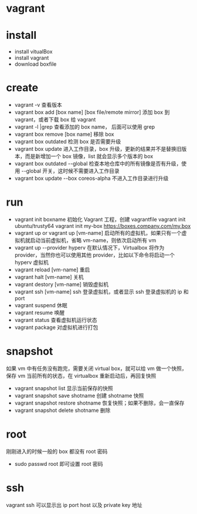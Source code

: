 # vagrant

# install
- install vitualBox
- install vagrant
- download boxfile

# create
- vagrant -v
	查看版本
- vagrant box add [box name] [box file/remote mirror]
	添加 box 到 vagrant，或者下载 box 给 vagrant
- vagrant -l |grep
	查看添加的 box name， 后面可以使用 grep
- vagrant box remove [box name]
	移除 box
- vagrant box outdated
	检测 box 是否需要升级
- vagrant box update
	进入工作目录，box 升级，更新的结果并不是替换旧版本，而是新增加一个 box 镜像，list 就会显示多个版本的 box
- vagrant box outdated --global
    检查本地仓库中的所有镜像是否有升级，使用 --global 开关，这时候不需要进入工作目录
- vagrant box update --box coreos-alpha
    不进入工作目录进行升级
# run
- vagrant init boxname
	初始化 Vagrant 工程，创建 vagrantfile
	vagrant init ubuntu/trusty64
	vagrant init my-box https://boxes.company.com/my.box
- vagrant up or vagrant up [vm-name]
	启动所有的虚拟机，如果只有一个虚拟机就启动当前虚拟机，省略 vm-name，则依次启动所有 vm
- vagrant up --provider hyperv
	在默认情况下，Virtualbox 将作为 provider，当然你也可以使用其他 provider，比如以下命令将启动一个 hyperv 虚拟机
- vagrant reload [vm-name]
	重启
- vagrant halt [vm-name]
	关机
- vagrant destory [vm-name]
	销毁虚拟机
- vagrant ssh [vm-name]
	ssh 登录虚拟机，或者显示 ssh 登录虚拟机的 ip 和 port
- vagrant suspend
	休眠
- vagrant resume
	唤醒
- vagrant status
	查看虚拟机运行状态
- vagrant package
	对虚拟机进行打包
# snapshot
如果 vm 中有任务没有跑完，需要关闭 virtual box，就可以给 vm 做一个快照，保存 vm 当前所有的状态，在 virtualbox 重新启动后，再回复快照

- vagrant snapshot list
	显示当前保存的快照
- vagrant snapshot save shotname
	创建 shotname 快照
- vagrant snapshot restore shotname
	恢复快照；如果不删除，会一直保存
- vagrant snapshot delete shotname
	删除

# root
刚刚进入的时候一般的 box 都没有 root 密码
- sudo passwd root
	即可设置 root 密码

# ssh
vagrant ssh
可以显示出 ip port host 以及 private key 地址


